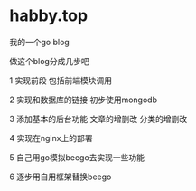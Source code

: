 # habby.top
我的一个go blog

做这个blog分成几步吧

 1 实现前段 包括前端模块调用
 
 2 实现和数据库的链接 初步使用mongodb
 
 3 添加基本的后台功能 文章的增删改 分类的增删改
 
 4 实现在nginx上的部署
 
 5 自己用go模拟beego去实现一些功能
 
 6 逐步用自用框架替换beego
 
